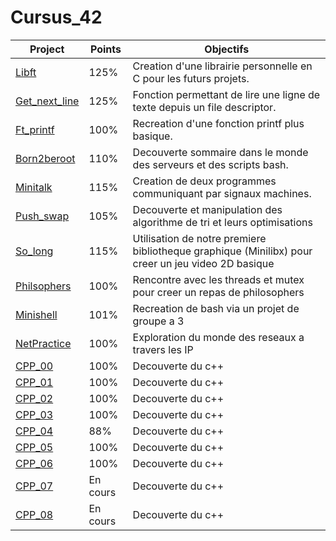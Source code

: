 # Cursus_42

| Project | Points | Objectifs |
| ------- | --- | ---- |
| <a href="https://github.com/LeGodurix19/Cursus_42/tree/main/project_01_libft">Libft</a> | 125% | Creation d'une librairie personnelle en C pour les futurs projets. |
| <a href="https://github.com/LeGodurix19/Cursus_42/tree/main/project_02_get_next_line">Get_next_line</a> | 125% | Fonction permettant de lire une ligne de texte depuis un file descriptor. |
| <a href="https://github.com/LeGodurix19/Cursus_42/tree/main/project_03_ft_printf">Ft_printf</a> | 100% | Recreation d'une fonction printf plus basique. |
| <a href="https://github.com/LeGodurix19/Cursus_42/tree/main/project_04_born2beroot">Born2beroot</a> | 110% | Decouverte sommaire dans le monde des serveurs et des scripts bash. |
| <a href="https://github.com/LeGodurix19/Cursus_42/tree/main/project_05_minitalk">Minitalk</a> | 115% | Creation de deux programmes communiquant par signaux machines. |
| <a href="https://github.com/LeGodurix19/Cursus_42/tree/main/project_06_push_swap">Push_swap</a> | 105% | Decouverte et manipulation des algorithme de tri et leurs optimisations |
| <a href="https://github.com/LeGodurix19/Cursus_42/tree/main/project_07_so_long">So_long</a> | 115% | Utilisation de notre premiere bibliotheque graphique (Minilibx) pour creer un jeu video 2D basique |
| <a href="https://github.com/LeGodurix19/Cursus_42/tree/main/project_08_philosophers">Philsophers</a> | 100% | Rencontre avec les threads et mutex pour creer un repas de philosophers |
| <a href="https://github.com/LeGodurix19/Cursus_42/tree/main/project_09_minishell">Minishell</a> | 101% | Recreation de bash via un projet de groupe a 3 |
| <a href="https://github.com/LeGodurix19/Cursus_42/tree/main/project_10_net_practice">NetPractice</a> | 100% | Exploration du monde des reseaux a travers les IP |
| <a href="https://github.com/LeGodurix19/Cursus_42/tree/main/project_11_cpp_modules/cpp_00">CPP_00</a> | 100% | Decouverte du c++ |
| <a href="https://github.com/LeGodurix19/Cursus_42/tree/main/project_11_cpp_modules/cpp_01">CPP_01</a> | 100% | Decouverte du c++ |
| <a href="https://github.com/LeGodurix19/Cursus_42/tree/main/project_11_cpp_modules/cpp_02">CPP_02</a> | 100% | Decouverte du c++ |
| <a href="https://github.com/LeGodurix19/Cursus_42/tree/main/project_11_cpp_modules/cpp_03">CPP_03</a> | 100% | Decouverte du c++ |
| <a href="https://github.com/LeGodurix19/Cursus_42/tree/main/project_11_cpp_modules/cpp_04">CPP_04</a> | 88% | Decouverte du c++ |
| <a href="https://github.com/LeGodurix19/Cursus_42/tree/main/project_11_cpp_modules/cpp_05">CPP_05</a> | 100% | Decouverte du c++ |
| <a href="https://github.com/LeGodurix19/Cursus_42/tree/main/project_11_cpp_modules/cpp_06">CPP_06</a> | 100% | Decouverte du c++ |
| <a href="https://github.com/LeGodurix19/Cursus_42/tree/main/project_11_cpp_modules/cpp_07">CPP_07</a> | En cours | Decouverte du c++ |
| <a href="https://github.com/LeGodurix19/Cursus_42/tree/main/project_11_cpp_modules/cpp_08">CPP_08</a> | En cours | Decouverte du c++ |
